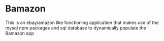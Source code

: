 # Bamazon
This is an ebay/amazon like functioning application that makes use of the mysql npm packages and sql database to dynamically populate the Bamazon app

